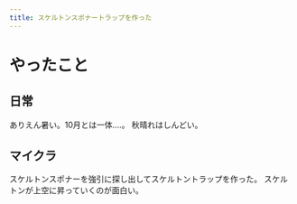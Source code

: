 ```yaml
---
title: スケルトンスポナートラップを作った
---
```


# やったこと

## 日常

ありえん暑い。10月とは一体‥‥。
秋晴れはしんどい。

## マイクラ

スケルトンスポナーを強引に探し出してスケルトントラップを作った。
スケルトンが上空に昇っていくのが面白い。

